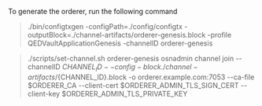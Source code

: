 To generate the orderer, run the following command
> ./bin/configtxgen -configPath=./config/configtx -outputBlock=./channel-artifacts/orderer-genesis.block -profile QEDVaultApplicationGenesis -channelID orderer-genesis

> ./scripts/set-channel.sh orderer-genesis
> osnadmin channel join --channelID $CHANNEL_ID --config-block ./channel-artifacts/${CHANNEL_ID}.block -o orderer.example.com:7053 --ca-file $ORDERER_CA --client-cert $ORDERER_ADMIN_TLS_SIGN_CERT --client-key $ORDERER_ADMIN_TLS_PRIVATE_KEY
